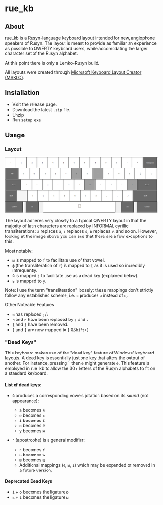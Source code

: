 # rue_kb

## About
rue_kb is a Rusyn-language keyboard layout intended for new, anglophone speakers of Rusyn. The layout is meant to provide as familiar an experience as possible to QWERTY keyboard users, while accomodating the larger character set of the Rusyn alphabet.

At this point there is only a Lemko-Rusyn build.

All layouts were created through [Microsoft Keyboard Layout Creator (MSKLC)](https://www.microsoft.com/en-us/download/details.aspx?id=102134).

## Installation
* Visit the release page.
* Download the latest `.zip` file.
* Unzip
* Run `setup.exe`

## Usage
### Layout
![](images/rue_kb.png)

The layout adheres very closely to a typical QWERTY layout in that the majority of latin characters are replaced by INFORMAL cyrillic transliterations: `а` replaces `a`, `с` replaces `s`, `в` replaces `v`, and so on. However, looking at the image above you can see that there are a few exceptions to this.

Most notably:
* `ы` is mapped to `f` to facilitate use of that vowel.
* `ф` (the transliteration of `f`) is mapped to `[` as it is used so incredibly infrequently.
* `й` is mapped `j` to facilitate use as a dead key (explained below).
* `ь` is mapped to `y`.

Note: I use the term "transliteration" loosely: these mappings don't strictly follow any established scheme, i.e. `c` produces `ч` instead of `ц`.

Other Noteable Features
* `и` has replaced `;`/`:`
* `<` and `>` have been replaced by `;` and `.`
* `{` and `}` have been removed.
* `[` and `]` are now mapped to `[` &`Shift+]`

### "Dead Keys"
This keyboard makes use of the "dead key" feature of Windows' keyboard layouts. A dead key is essentially just one key that alters the output of another. For instance, pressing `` ` `` then `e` might generate `è`.
This feature is employed in rue_kb to allow the 30+ letters of the Rusyn alphabets to fit on a standard keyboard.

#### List of dead keys:
* `й` produces a corresponding vowels jotation based on its *sound* (not appearance):
  * `a` becomes `я`
  * `e` becomes `є`
  * `і` becomes `ї`
  * `o` becomes `ё`
  * `у` becomes `ю`

* `'` (apostrophe) is a general modifier:
  * `г` becomes `ґ`
  * `ь` becomes `ъ`
  * `ш` becomes `щ`
  * Additional mappings (`ё`, `ы`, `ї`) which may be expanded or removed in a future version.

#### Deprecated Dead Keys
* `і` + `o` becomes the ligature `ю`
* `ь` + `і` becomes the ligature `ы`














